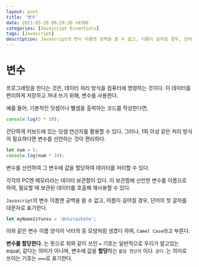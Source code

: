 ```yaml
---
layout: post
title: '변수'
date: 2021-05-20 09:29:20 +0700
categories: [Javascript Essentials]
tags: [Javascript]
description: Javascript의 변수 이름엔 공백을 쓸 수 없고, 이름이 길어질 경우, 단어의 첫 글자를 대문자로 표기합니다.
---
```


# 변수

프로그래밍을 한다는 것은, 데이터 처리 방식을 컴퓨터에 명령하는 것이다.
이 데이터를 편리하게 저장하고 꺼내 쓰기 위해, 변수를 사용한다.

예를 들어, 기본적인 덧셈이나 뺄셈을 출력하는 코드를 작성한다면,

```js
console.log(5 * 10);
```

간단하게 키보드에 있는 덧셈 연산자를 활용할 수 있다.
그러나, 1회 이상 같은 처리 방식이 필요하다면 변수를 선언하는 것이 편리하다.

```js
let num = 5;
console.log(num * 10);
```

변수를 선언하여 그 변수에 값을 할당하여 데이터를 처리할 수 있다.

각각의 PC엔 메모리라는 데이터 보관함이 있다. 이 보관함에 선언한 변수를 이름으로 하여, 필요할 때 보관된 데이터를 호출해 재사용할 수 있다.

`Javascript`의 변수 이름엔 공백을 쓸 수 없고, 이름이 길어질 경우, 단어의 첫 글자를 대문자로 표기한다.

```js
let myNameIsYunsu = '@shitaikoto';
```

이와 같은 변수 이름 양식이 낙타의 등 모양처럼 생겼다 하여, `Camel Case`라고 부른다.

**변수를 할당한다.** 는 뜻으로 위와 같이 쓰인 `=` 기호는 일반적으로 우리가 알고있는 equal, 같다는 의미가 아니며, 변수에 값을 **할당**하는 `할당 연산자` 이다. `같다.`는 의미로 쓰이는 기호는 `===`로 표기한다.
